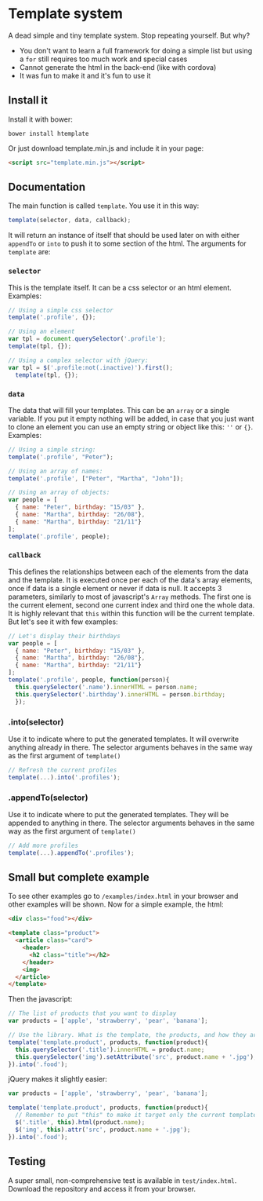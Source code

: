 # Template system

A dead simple and tiny template system. Stop repeating yourself. But why?

- You don't want to learn a full framework for doing a simple list but using a `for` still requires too much work and special cases
- Cannot generate the html in the back-end (like with cordova)
- It was fun to make it and it's fun to use it


## Install it

Install it with bower:

    bower install htemplate

Or just download template.min.js and include it in your page:

```html
<script src="template.min.js"></script>
```


## Documentation

The main function is called `template`. You use it in this way:

```js
template(selector, data, callback);
```

It will return an instance of itself that should be used later on with either `appendTo` or `into` to push it to some section of the html. The arguments for `template` are:

### `selector`

This is the template itself. It can be a css selector or an html element. Examples:

```js
// Using a simple css selector
template('.profile', {});

// Using an element
var tpl = document.querySelector('.profile');
template(tpl, {});

// Using a complex selector with jQuery:
var tpl = $('.profile:not(.inactive)').first();
  template(tpl, {});
```

### `data`

The data that will fill your templates. This can be an `array` or a single variable. If you put it empty nothing will be added, in case that you just want to clone an element you can use an empty string or object like this: `''` or `{}`. Examples:

```js
// Using a simple string:
template('.profile', "Peter");

// Using an array of names:
template('.profile', ["Peter", "Martha", "John"]);

// Using an array of objects:
var people = [
  { name: "Peter", birthday: "15/03" },
  { name: "Martha", birthday: "26/08"},
  { name: "Martha", birthday: "21/11"}
];
template('.profile', people);
```

### `callback`

This defines the relationships between each of the elements from the data and the template. It is executed once per each of the data's array elements, once if data is a single element or never if data is null. It accepts 3 parameters, similarly to most of javascript's `Array` methods. The first one is the current element, second one current index and third one the whole data. It is highly relevant that `this` within this function will be the current template. But let's see it with few examples:

```js
// Let's display their birthdays
var people = [
  { name: "Peter", birthday: "15/03" },
  { name: "Martha", birthday: "26/08"},
  { name: "Martha", birthday: "21/11"}
];
template('.profile', people, function(person){
  this.querySelector('.name').innerHTML = person.name;
  this.querySelector('.birthday').innerHTML = person.birthday;
  });
```


### .into(selector)

Use it to indicate where to put the generated templates. It will overwrite anything already in there. The selector arguments behaves in the same way as the first argument of `template()`

```js
// Refresh the current profiles
template(...).into('.profiles');
```

### .appendTo(selector)

Use it to indicate where to put the generated templates. They will be appended to anything in there. The selector arguments behaves in the same way as the first argument of `template()`

```js
// Add more profiles
template(...).appendTo('.profiles');
```


## Small but complete example

To see other examples go to `/examples/index.html` in your browser and other examples will be shown. Now for a simple example, the html:

```html
<div class="food"></div>

<template class="product">
  <article class="card">
    <header>
      <h2 class="title"></h2>
    </header>
    <img>
  </article>
</template>
```

Then the javascript:

```js
// The list of products that you want to display
var products = ['apple', 'strawberry', 'pear', 'banana'];

// Use the library. What is the template, the products, and how they are related
template('template.product', products, function(product){
  this.querySelector('.title').innerHTML = product.name;
  this.querySelector('img').setAttribute('src', product.name + '.jpg');
}).into('.food');
```

jQuery makes it slightly easier:

```js
var products = ['apple', 'strawberry', 'pear', 'banana'];

template('template.product', products, function(product){
  // Remember to put "this" to make it target only the current template
  $('.title', this).html(product.name);
  $('img', this).attr('src', product.name + '.jpg');
}).into('.food');
```


## Testing

A super small, non-comprehensive test is available in `test/index.html`. Download the repository and access it from your browser.
